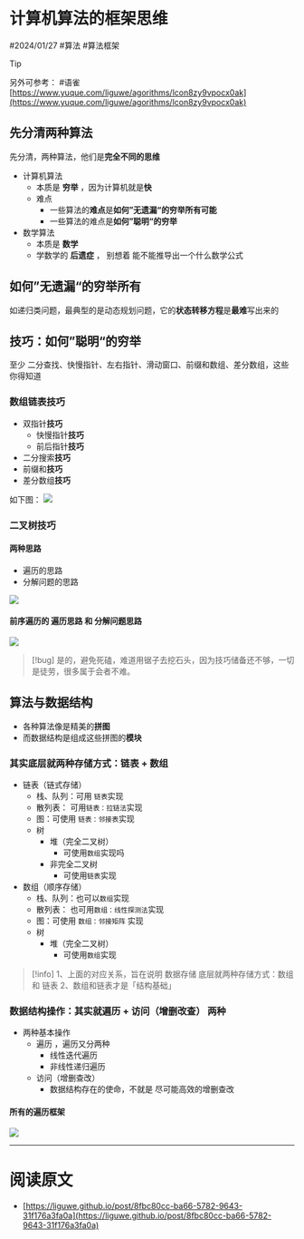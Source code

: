 
# 计算机算法的框架思维
#2024/01/27  #算法 #算法框架

> [!tip]
另外可参考： #语雀   [https://www.yuque.com/liguwe/agorithms/lcon8zy9vpocx0ak](https://www.yuque.com/liguwe/agorithms/lcon8zy9vpocx0ak)


## 先分清两种算法
先分清，两种算法，他们是**完全不同的思维**

- 计算机算法
   - 本质是 **穷举** ，因为计算机就是**快**
   - 难点
      - 一些算法的**难点**是**如何”无遗漏“的穷举所有可能**
      - 一些算法的难点是**如何”聪明“的穷举**
- 数学算法
   - 本质是 **数学**
   - 学数学的 **后遗症**  ， 别想着 能不能推导出一个什么数学公式


## 如何”无遗漏“的穷举所有
如递归类问题，最典型的是动态规划问题，它的**状态转移方程**是**最难**写出来的

## 技巧：如何”聪明“的穷举
至少  二分查找、快慢指针、左右指针、滑动窗口、前缀和数组、差分数组，这些你得知道

### 数组链表技巧

- 双指针**技巧**
   - 快慢指针**技巧**
   - 前后指针**技巧**
- 二分搜索**技巧**
- 前缀和**技巧**
- 差分数组**技巧**

如下图：
![](images/10ee0eeaec12dd9492b1239016f1a879.png)

### 二叉树技巧

#### 两种思路

- 遍历的思路
- 分解问题的思路

 ![](images/0aeb39bf2040492719a58c0d0869c9ba.png)

#### 前序遍历的 **遍历思路** 和 **分解问题思路**
![](images/6c39cfaaa276e6a1e1ef17f0873ac762.png)

> [!bug]
是的，避免死磕，难道用锯子去挖石头，因为技巧储备还不够，一切是徒劳，很多属于会者不难。


## 算法与数据结构

- 各种算法像是精美的**拼图**
- 而数据结构是组成这些拼图的**模块**

### 其实底层就两种存储方式：链表 + 数组

- 链表（链式存储）
   - 栈、队列：可用 `链表`实现
   - 散列表： 可用`链表：拉链法`实现
   - 图：可使用 `链表：邻接表`实现
   - 树
      - 堆（完全二叉树）
         - 可使用`数组`实现吗
      - 非完全二叉树
         - 可使用`链表`实现
- 数组（顺序存储）
   - 栈、队列：也可以`数组`实现
   - 散列表： 也可用`数组：线性探测法`实现
   - 图：可使用 `数组：邻接矩阵` 实现
   - 树
      - 堆（完全二叉树）
         - 可使用`数组`实现
> [!info]
 1、上面的对应关系，旨在说明 数据存储 底层就两种存储方式：数组 和 链表
 2、数组和链表才是「结构基础」


### 数据结构操作：其实就**遍历 + 访问（增删改查）** 两种

- 两种基本操作
   - 遍历 ，遍历又分两种
      - 线性迭代遍历
      - 非线性递归遍历
   - 访问（增删查改）
      - 数据结构存在的使命，不就是 尽可能高效的增删查改

#### 所有的遍历框架
![](images/8e9df48672be419728cc8bb2539d99ee.png)

---


# 阅读原文

- [https://liguwe.github.io/post/8fbc80cc-ba66-5782-9643-31f176a3fa0a](https://liguwe.github.io/post/8fbc80cc-ba66-5782-9643-31f176a3fa0a)
